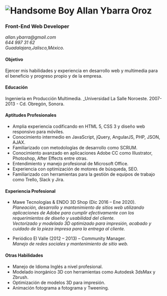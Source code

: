 # ![Handsome Boy](https://avatars0.githubusercontent.com/u/16228744?s=100&v=4) Allan Ybarra Oroz
### Front-End Web Developer
_allan.ybarra@gmail.com_  
_644 997 31 62_  
_Guadalajara,Jalisco,México._

#### Objetivo  
Ejercer mis habilidades y experiencia en desarrollo web y multimedia para el beneficio y progreso propio y de la empresa.

#### Educación  
Ingeniería en Producción Multimedia. _Universidad La Salle Noroeste. 2007-2013 - Cd. Obregón, Sonora.

#### Aptitudes Profesionales  
* Amplia experiencia codificando en HTML 5, CSS 3 y diseño web responsivo para móviles.
* Conocimiento intermedio en JavaScript, jQuery, AngularJS, PHP, JSON, AJAX. 
* Familiarizado con metodologías de desarrollo como SCRUM.
* Conocimiento avanzado en aplicaciones Adobe CC como Illustrator, Photoshop, After Effects entre otras.
* Entendimiento y manejo profesional de Microsoft Office.
* Experiencia con optimización de motores de búsqueda, SEO.
* Familiarizado con herramientas para la gestión de equipos de trabajo como Trello, Slack y Jira.

#### Experiencia Profesional
* Mawe Tecnologías & ENDO 3D Shop (Dic 2016 – Ene 2020).  
 _Planeación, desarrollo y mantenimiento de sitios web utilizando aplicaciones de Adobe para cumplir efectivamente con los requerimientos de diseño y usabilidad del cliente.  
 Vectorizado y modelado 3D optimizado para impresión, acabado y cuidado de la pieza impresa para la entrega al cliente._

* Periódico El Valle (2012 – 2013) – Community Manager.  
 _Manejo de redes sociales y mantenimiento de sitio web._

#### Otras Habilidades
* Manejo de Idioma Inglés a nivel profesional.
* Modelado inorgánico 3D con herramientas como Autodesk 3dsMax y Zbrush.
* Optimización de modelos 3D para impresión.
* Animación fotograma a fotograma y Tweening.

